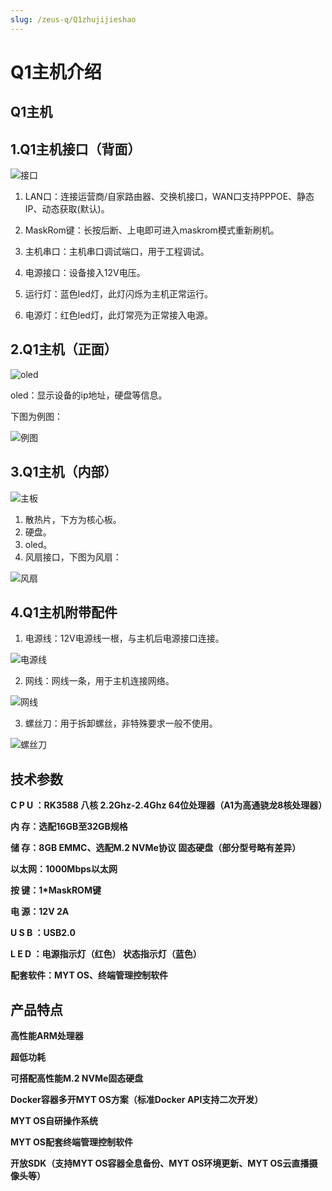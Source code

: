 ```yaml
---
slug: /zeus-q/Q1zhujijieshao
---
```

# Q1主机介绍



## Q1主机



## 1.Q1主机接口（背面）

![接口](/img/接口.jpg)

1. LAN口：连接运营商/自家路由器、交换机接口，WAN口支持PPPOE、静态IP、动态获取(默认)。

2. MaskRom键：长按后断、上电即可进入maskrom模式重新刷机。

3. 主机串口：主机串口调试端口，用于工程调试。

4. 电源接口：设备接入12V电压。

5. 运行灯：蓝色led灯，此灯闪烁为主机正常运行。

6. 电源灯：红色led灯，此灯常亮为正常接入电源。

   

## 2.Q1主机（正面）

![oled](/img/oled.jpg)

oled：显示设备的ip地址，硬盘等信息。

下图为例图：

![例图](/img/例图.jpg)



## 3.Q1主机（内部）

![主板](/img/主板.png)

1. 散热片，下方为核心板。
2. 硬盘。
3. oled。
4. 风扇接口，下图为风扇：

![风扇](/img/风扇.jpg)





## 4.Q1主机附带配件

1. 电源线：12V电源线一根，与主机后电源接口连接。

![电源线](/img/电源线.jpg)



2. 网线：网线一条，用于主机连接网络。

![网线](/img/网线.jpg)



3. 螺丝刀：用于拆卸螺丝，非特殊要求一般不使用。

![螺丝刀](/img/螺丝刀.jpg)


## 技术参数

**C P U ：RK3588 八核 2.2Ghz-2.4Ghz 64位处理器（A1为高通骁龙8核处理器）**

**内  存：选配16GB至32GB规格**

**储  存：8GB EMMC、选配M.2 NVMe协议 固态硬盘（部分型号略有差异）**

**以太网：1000Mbps以太网**

**按  键：1*MaskROM键**

**电  源：12V 2A**

**U S B  ：USB2.0**

**L E D  ：电源指示灯（红色） 状态指示灯（蓝色）**

**配套软件：MYT OS、终端管理控制软件**


## 产品特点

**高性能ARM处理器**

**超低功耗**

**可搭配高性能M.2 NVMe固态硬盘**

**Docker容器多开MYT OS方案（标准Docker API支持二次开发）**

**MYT OS自研操作系统**

**MYT OS配套终端管理控制软件**

**开放SDK（支持MYT OS容器全息备份、MYT OS环境更新、MYT OS云直播摄像头等）**